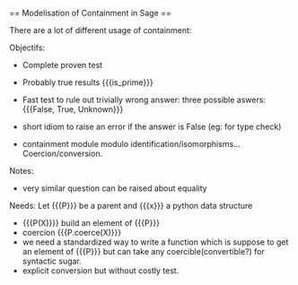 == Modelisation of Containment in Sage ==

There are a lot of different usage of containment:

Objectifs:

 * Complete proven test

 * Probably true results {{{is_prime}}}

 * Fast test to rule out trivially wrong answer: three possible aswers: {{{False, True, Unknown}}}

 * short idiom to raise an error if the answer is False (eg: for type check)

 * containment module modulo identification/isomorphisms... Coercion/conversion.

Notes:

 * very similar question can be raised about equality


Needs: Let {{{P}}} be a parent and {{{x}}} a python data structure

 * {{{P(X)}}} build an element of {{{P}}}
 * coercion {{{P.coerce(X)}}}
 * we need a standardized way to write a function which is suppose to get an element of {{{P}}} but can take any coercible(convertible?) for syntactic sugar.
 * explicit conversion but without costly test. 
